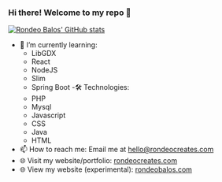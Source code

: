 ### Hi there! Welcome to my repo 👋
<!--[![Anurag's GitHub stats](https://github-readme-stats.vercel.app/api?username=rondeo-balos&count_private=true&show_icons=true&theme=dark)](https://github.com/anuraghazra/github-readme-stats)-->
<!--[![Rondeo Balos' GitHub stats](https://github-readme-stats.vercel.app/api?username=rondeo-balos&count_private=true&show_icons=true&theme=dark&include_all_commits=true&rank_icon=github&ring_color=2f81f7&icon_color=2f81f7&border_color=2f81f7)](https://github.com/rondeo-balos)-->
<!--[![GitHub Streak](https://streak-stats.demolab.com/?user=rondeo-balos&theme=dark)](https://git.io/streak-stats)-->
[![Rondeo Balos' GitHub stats](https://github-readme-stats-one-bice.vercel.app/api?username=rondeo-balos&show_icons=true&include_all_commits=true&count_private=true&ring_color=2f81f7&icon_color=2f81f7&border_color=2f81f7)](https://github.com/rondeo-balos)
<!--- 🔭 I’m currently working on a project called
    - Unforseen Quests, an rpg, side-scroller, soulslike, dungeon crawler game for android
    - Maria Portal - Management portal for the Municipality of Maria-->
- 🌱 I’m currently learning:
    - LibGDX
    - React
    - NodeJS
    - Slim
    - Spring Boot
-🛠️ Technologies:
    - PHP
    - Mysql
    - Javascript
    - CSS
    - Java
    - HTML
- 📫 How to reach me: Email me at [hello@rondeocreates.com](mailto:hello@rondeocreates.com)
- 🌐 Visit my website/portfolio: <a href="https://rondeocreates.com/" target="_blank">rondeocreates.com</a>
- 🌐 View my website (experimental): <a href="https://rondeobalos.com/" target="_blank">rondeobalos.com</a>
<!--
**rondeo-balos/rondeo-balos** is a ✨ _special_ ✨ repository because its `README.md` (this file) appears on your GitHub profile.

Here are some ideas to get you started:

- 🔭 I’m currently working on ...
- 🌱 I’m currently learning ...
- 👯 I’m looking to collaborate on ...
- 🤔 I’m looking for help with ...
- 💬 Ask me about ...
- 📫 How to reach me: ...
- 😄 Pronouns: ...
- ⚡ Fun fact: ...
-->
